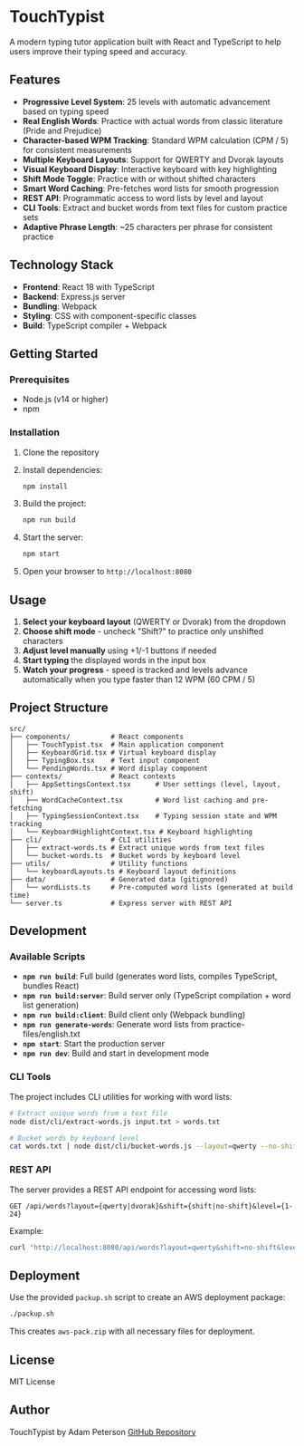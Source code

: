 # TouchTypist

A modern typing tutor application built with React and TypeScript to help users improve their typing speed and accuracy.

## Features

- **Progressive Level System**: 25 levels with automatic advancement based on typing speed
- **Real English Words**: Practice with actual words from classic literature (Pride and Prejudice)
- **Character-based WPM Tracking**: Standard WPM calculation (CPM / 5) for consistent measurements
- **Multiple Keyboard Layouts**: Support for QWERTY and Dvorak layouts
- **Visual Keyboard Display**: Interactive keyboard with key highlighting
- **Shift Mode Toggle**: Practice with or without shifted characters
- **Smart Word Caching**: Pre-fetches word lists for smooth progression
- **REST API**: Programmatic access to word lists by level and layout
- **CLI Tools**: Extract and bucket words from text files for custom practice sets
- **Adaptive Phrase Length**: ~25 characters per phrase for consistent practice

## Technology Stack

- **Frontend**: React 18 with TypeScript
- **Backend**: Express.js server
- **Bundling**: Webpack
- **Styling**: CSS with component-specific classes
- **Build**: TypeScript compiler + Webpack

## Getting Started

### Prerequisites

- Node.js (v14 or higher)
- npm

### Installation

1. Clone the repository
2. Install dependencies:
   ```bash
   npm install
   ```

3. Build the project:
   ```bash
   npm run build
   ```

4. Start the server:
   ```bash
   npm start
   ```

5. Open your browser to `http://localhost:8080`

## Usage

1. **Select your keyboard layout** (QWERTY or Dvorak) from the dropdown
2. **Choose shift mode** - uncheck "Shift?" to practice only unshifted characters
3. **Adjust level manually** using +1/-1 buttons if needed
4. **Start typing** the displayed words in the input box
5. **Watch your progress** - speed is tracked and levels advance automatically when you type faster than 12 WPM (60 CPM / 5)

## Project Structure

```
src/
├── components/          # React components
│   ├── TouchTypist.tsx  # Main application component
│   ├── KeyboardGrid.tsx # Virtual keyboard display
│   ├── TypingBox.tsx    # Text input component
│   └── PendingWords.tsx # Word display component
├── contexts/            # React contexts
│   ├── AppSettingsContext.tsx      # User settings (level, layout, shift)
│   ├── WordCacheContext.tsx        # Word list caching and pre-fetching
│   ├── TypingSessionContext.tsx    # Typing session state and WPM tracking
│   └── KeyboardHighlightContext.tsx # Keyboard highlighting
├── cli/                 # CLI utilities
│   ├── extract-words.ts # Extract unique words from text files
│   └── bucket-words.ts  # Bucket words by keyboard level
├── utils/               # Utility functions
│   └── keyboardLayouts.ts # Keyboard layout definitions
├── data/                # Generated data (gitignored)
│   └── wordLists.ts     # Pre-computed word lists (generated at build time)
└── server.ts            # Express server with REST API
```

## Development

### Available Scripts

- **`npm run build`**: Full build (generates word lists, compiles TypeScript, bundles React)
- **`npm run build:server`**: Build server only (TypeScript compilation + word list generation)
- **`npm run build:client`**: Build client only (Webpack bundling)
- **`npm run generate-words`**: Generate word lists from practice-files/english.txt
- **`npm start`**: Start the production server
- **`npm run dev`**: Build and start in development mode

### CLI Tools

The project includes CLI utilities for working with word lists:

```bash
# Extract unique words from a text file
node dist/cli/extract-words.js input.txt > words.txt

# Bucket words by keyboard level
cat words.txt | node dist/cli/bucket-words.js --layout=qwerty --no-shift --full-coverage
```

### REST API

The server provides a REST API endpoint for accessing word lists:

```
GET /api/words?layout={qwerty|dvorak}&shift={shift|no-shift}&level={1-24}
```

Example:
```bash
curl "http://localhost:8080/api/words?layout=qwerty&shift=no-shift&level=5"
```

## Deployment

Use the provided `packup.sh` script to create an AWS deployment package:

```bash
./packup.sh
```

This creates `aws-pack.zip` with all necessary files for deployment.

## License

MIT License

## Author

TouchTypist by Adam Peterson
[GitHub Repository](https://github.com/alphaetapi-ai/touch-typist)